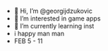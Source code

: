 - 👋 Hi, I’m @georgijdzukovic
- 👀 I’m interested in game apps
- 🌱 I’m currently learning inst
- i happy man man
- FEB 5 - 11
